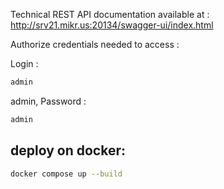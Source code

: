 Technical REST API documentation available at : http://srv21.mikr.us:20134/swagger-ui/index.html

Authorize credentials needed to access : 

Login : 
```bash
admin
```
admin,
Password : 
```bash
admin
```
## deploy on docker: 
```bash
docker compose up --build
